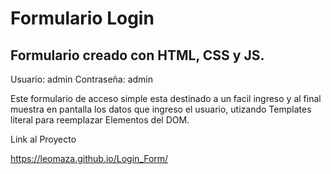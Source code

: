 # Formulario Login

## Formulario creado con HTML, CSS  y JS.

Usuario: admin
Contraseña: admin

Este formulario de acceso simple esta destinado a un facil ingreso y al final muestra en pantalla los datos que ingreso el usuario, utizando Templates literal para reemplazar Elementos del DOM.


Link al Proyecto

https://leomaza.github.io/Login_Form/